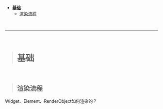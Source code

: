 - [**基础**](#基础)
	- [渲染流程](#渲染流程)


<br/>

***
<br/>

> <h1 id="基础">基础</h1>

<br/>

> <h2 id="渲染流程">渲染流程</h2>
Widget、Element、RenderObject如何渲染的？



